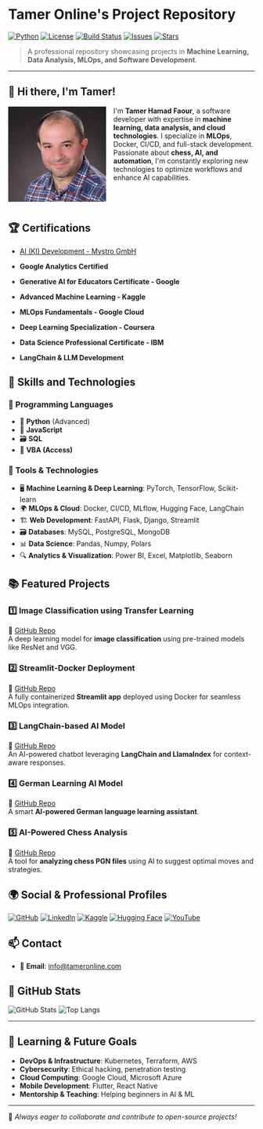 # Tamer Online's Project Repository

[![Python](https://img.shields.io/badge/python-3.8%2B-blue)](https://www.python.org/)
[![License](https://img.shields.io/badge/license-MIT-blue)](https://opensource.org/licenses/MIT) 
[![Build Status](https://img.shields.io/badge/build-passing-brightgreen)](https://github.com/TamerOnLine/TamerOnLine/actions)
[![Issues](https://img.shields.io/github/issues/TamerOnLine/TamerOnLine)](https://github.com/TamerOnLine/TamerOnLine/issues)
[![Stars](https://img.shields.io/github/stars/TamerOnLine/TamerOnLine?style=social)](https://github.com/TamerOnLine/TamerOnLine/stargazers)

> A professional repository showcasing projects in **Machine Learning, Data Analysis, MLOps, and Software Development**.

---

## 👋 Hi there, I'm Tamer!

<img src="assets/TamerOnLine.jpg" alt="Tamer Online" width="200" align="left" style="margin-right: 15px; margin-bottom: 10px;" />

I'm **Tamer Hamad Faour**, a software developer with expertise in **machine learning, data analysis, and cloud technologies**. I specialize in **MLOps**, Docker, CI/CD, and full-stack development. Passionate about **chess, AI, and automation**, I'm constantly exploring new technologies to optimize workflows and enhance AI capabilities.

<br clear="left"/>

## 🏆 Certifications

- [AI (KI) Development - Mystro GmbH](https://sway.cloud.microsoft/BVRyxoeaThCBbIsR?ref=LinkedIn&loc=play)

- **Google Analytics Certified**
- **Generative AI for Educators Certificate - Google**
- **Advanced Machine Learning - Kaggle**
- **MLOps Fundamentals - Google Cloud**
- **Deep Learning Specialization - Coursera**
- **Data Science Professional Certificate - IBM**
- **LangChain & LLM Development**

## 💼 Skills and Technologies

### 🚀 Programming Languages
- 🐍 **Python** (Advanced)
- 📜 **JavaScript**
- 🗃 **SQL**
- 🔄 **VBA (Access)**

### 🔧 Tools & Technologies
- 🖥️ **Machine Learning & Deep Learning**: PyTorch, TensorFlow, Scikit-learn
- 🌍 **MLOps & Cloud**: Docker, CI/CD, MLflow, Hugging Face, LangChain
- 🏗️ **Web Development**: FastAPI, Flask, Django, Streamlit
- 🗃 **Databases**: MySQL, PostgreSQL, MongoDB
- 📊 **Data Science**: Pandas, Numpy, Polars
- 🔍 **Analytics & Visualization**: Power BI, Excel, Matplotlib, Seaborn

## 📚 Featured Projects

### 1️⃣ **Image Classification using Transfer Learning**  
🔗 [GitHub Repo](https://github.com/TamerOnLine/img-classifier)  
A deep learning model for **image classification** using pre-trained models like ResNet and VGG.

### 2️⃣ **Streamlit-Docker Deployment**  
🔗 [GitHub Repo](https://github.com/TamerOnLine/Streamlit-Docker)  
A fully containerized **Streamlit app** deployed using Docker for seamless MLOps integration.

### 3️⃣ **LangChain-based AI Model**  
🔗 [GitHub Repo](https://github.com/TamerOnLine/LangChain-LLM)  
An AI-powered chatbot leveraging **LangChain and LlamaIndex** for context-aware responses.

### 4️⃣ **German Learning AI Model**  
🔗 [GitHub Repo](https://github.com/TamerOnLine/German-Learning-Model)  
A smart **AI-powered German language learning assistant**.

### 5️⃣ **AI-Powered Chess Analysis**  
🔗 [GitHub Repo](https://github.com/TamerOnLine/Chess-Analyzer)  
A tool for **analyzing chess PGN files** using AI to suggest optimal moves and strategies.

## 🌍 Social & Professional Profiles

[![GitHub](https://img.shields.io/badge/-GitHub-black?style=flat&logo=github&logoColor=white)](https://github.com/TamerOnLine)
[![LinkedIn](https://img.shields.io/badge/-LinkedIn-blue?style=flat&logo=linkedin&logoColor=white)](https://www.linkedin.com/in/tameronline/)
[![Kaggle](https://img.shields.io/badge/-Kaggle-20BEFF?style=flat&logo=kaggle&logoColor=white)](https://www.kaggle.com/tameronline)
[![Hugging Face](https://img.shields.io/badge/-Hugging%20Face-yellow?style=flat&logo=huggingface&logoColor=black)](https://huggingface.co/TamerOnLine)
[![YouTube](https://img.shields.io/badge/-YouTube-red?style=flat&logo=youtube&logoColor=white)](https://www.youtube.com/@mystrotamer)

## 📫 Contact

- 📩 **Email**: [info@tameronline.com](mailto:info@tameronline.com)

## 🚀 GitHub Stats

![GitHub Stats](https://github-readme-stats.vercel.app/api?username=TamerOnLine&show_icons=true&theme=radical)
![Top Langs](https://github-readme-stats.vercel.app/api/top-langs/?username=TamerOnLine&layout=compact&theme=radical)

---

## 🎯 Learning & Future Goals

- **DevOps & Infrastructure**: Kubernetes, Terraform, AWS
- **Cybersecurity**: Ethical hacking, penetration testing
- **Cloud Computing**: Google Cloud, Microsoft Azure
- **Mobile Development**: Flutter, React Native
- **Mentorship & Teaching**: Helping beginners in AI & ML

---

🎯 *Always eager to collaborate and contribute to open-source projects!*
